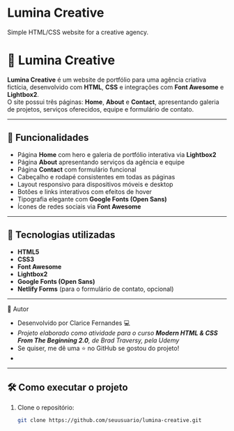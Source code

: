 # Lumina Creative

Simple HTML/CSS website for a creative agency.

# 🌟 Lumina Creative

**Lumina Creative** é um website de portfólio para uma agência criativa fictícia, desenvolvido com **HTML**, **CSS** e integrações com **Font Awesome** e **Lightbox2**.  
O site possui três páginas: **Home**, **About** e **Contact**, apresentando galeria de projetos, serviços oferecidos, equipe e formulário de contato.

---

## 🚀 Funcionalidades

- Página **Home** com hero e galeria de portfólio interativa via **Lightbox2**  
- Página **About** apresentando serviços da agência e equipe  
- Página **Contact** com formulário funcional  
- Cabeçalho e rodapé consistentes em todas as páginas  
- Layout responsivo para dispositivos móveis e desktop  
- Botões e links interativos com efeitos de hover  
- Tipografia elegante com **Google Fonts (Open Sans)**  
- Ícones de redes sociais via **Font Awesome**  

---

## 🧠 Tecnologias utilizadas

- **HTML5**
- **CSS3**
- **Font Awesome**
- **Lightbox2**
- **Google Fonts (Open Sans)**
- **Netlify Forms** (para o formulário de contato, opcional)

---

👤 Autor

- Desenvolvido por Clarice Fernandes 💻
- *Projeto elaborado como atividade para o curso **Modern HTML & CSS From The Beginning 2.0**, de Brad Traversy, pela Udemy*
- Se quiser, me dê uma ⭐ no GitHub se gostou do projeto!
- 
---

## 🛠️ Como executar o projeto

1. Clone o repositório:
   ```bash
   git clone https://github.com/seuusuario/lumina-creative.git


